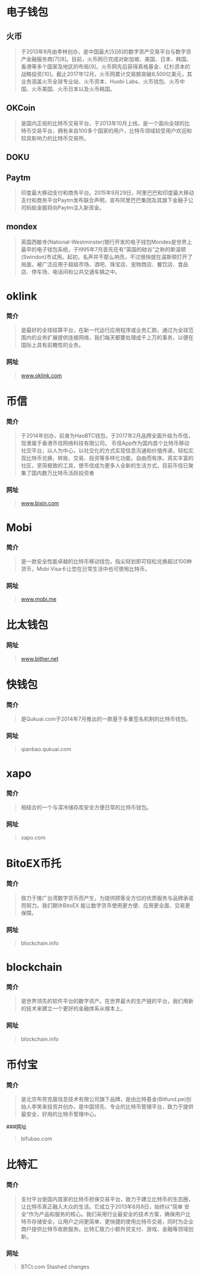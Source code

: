 # 电子钱包
## 火币
> 于2013年9月由李林创办，是中国最大[5][6]的数字资产交易平台与数字资产金融服务商[7][8]。目前，火币网已完成对新加坡、美国、日本、韩国、香港等多个国家及地区的布局[9]。火币网先后获得真格基金、红杉资本的战略投资[10]。截止2017年12月，火币网累计交易额突破8,500亿美元，其业务涵盖火币全球专业站、火币资本、Huobi Labs、火币钱包、火币中国、火币美国、火币日本以及火币韩国。

## OKCoin
> 是国内正规的比特币交易平台，于2013年10月上线，是一个面向全球的比特币交易平台，拥有来自100多个国家的用户，比特币领域较受用户欢迎和较具影响力的比特币交易所。

## DOKU
>

## Paytm
> 印度最大移动支付和商务平台。2015年9月29日，阿里巴巴和印度最大移动支付和商务平台Paytm发布联合声明，宣布阿里巴巴集团及其旗下金融子公司蚂蚁金服将向Paytm注入新资金。

## mondex
> 英国西敏寺(National-Westminster)银行开发的电子钱包Mondex是世界上最早的电子钱包系统，于I995年7月首先在有“英国的硅谷”之称的斯温顿(Swindon)市试用。起初，名声并不那么响亮，不过很快就在温斯顿打开了局面，被广泛应用于超级市场、酒吧、珠宝店、宠物商店、餐饮店、食品店、停车场、电话间和公共交通车辆之中。

# oklink
### 简介
>是最好的全球结算平台，在新一代运行应用程序或业务汇款。通过为全球范围内的业务扩展提供连接网络，我们每天都要处理成千上万的事务，以便在国际上具有前瞻性的业务。

### 网址
>www.oklink.com

# 币信
### 简介
>于2014年创办，前身为HaoBTC钱包，于2017年2月品牌全面升级为币信，现隶属于香港币信网络科技有限公司。
币信App作为国内首个比特币移动社交平台，以人为中心，以社交化的方式实现信息沟通和价值传递，轻松实现比特币兑换、转账、交易、投资等多样化功能，自由而有序。真实丰富的社区，至简极致的工具，使币信成为更多人全新的生活方式，目前币信已聚集了国内数万比特币活跃投资者
### 网址
>www.bixin.com


# Mobi
### 简介
>是一款安全性能卓越的比特币移动钱包，指尖轻划即可轻松兑换超过100种货币，Mobi Visa卡让您在日常生活中也可使用比特币。

### 网址
>www.mobi.me


# 比太钱包
### 网址
>www.bither.net


# 快钱包
### 简介
>是Qukuai.com于2014年7月推出的一款基于多重签名机制的比特币钱包。

### 网址
>qianbao.qukuai.com

# xapo
### 简介
>相结合的一个与深冷储存库安全方便日常的比特币钱包。

### 网址
>xapo.com

# BitoEX币托
### 简介
>致力于推广台湾数字货币而产生，为提供顾客全方位的优质服务与品牌承诺而努力。我们期许BitoEX 能让数字货币使用更方便、应用更全面、交易更保障。

### 网址
>blockchain.info

# blockchain
### 简介
>是世界领先的软件平台的数字资产。在世界最大的生产链的平台，我们用新的技术来建立一个更好的金融体系从根本上。

### 网址
>blockchain.info


# 币付宝
###  简介
>是北京布劳克晨信息技术有限公司旗下品牌，是由比特基金(Bitfund.pe)创始人李笑来投资并创办，是中国领先、专业的比特币管理平台，致力于提供最安全，好用的比特币管理中心。

###网址
>bifubao.com

# 比特汇
### 简介
>支付平台是国内首家的比特币担保交易平台，致力于建立比特币的生态圈，让比特币真正融入大众的生活。它成立于2013年8月8日，始终以“简单 安全”作为产品和服务的核心。我们采用行业最安全的技术方案，确保用户比特币存储安全，让用户之间更简单、更快捷的使用比特币交易，同时为企业商户提供比特币收款服务。比特汇致力小额外贸支付、游戏、金融等领域创新。

### 网址
>BTCt.com
>Stashed changes


